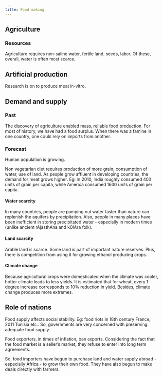 ```yaml
---
title: Food making
---
```


## Agriculture

### Resources

Agriculture requires non-saline water, fertile land, seeds, labor. Of these, overall, water is often most scarce.

## Artificial production

Research is on to produce meat in-vitro.

## Demand and supply

### Past

The discovery of agriculture enabled mass, reliable food production. For most of history, we have had a food surplus. When there was a famine in one country, one could rely on imports from another.

### Forecast

Human population is growing.

Non vegetarian diet requires production of more grain, consumption of water, use of land. As people grow affluent in developing countries, the demand for meat grows higher. Eg: In 2010, India roughly consumed 400 units of grain per capita, while America consumed 1600 units of grain per capita.

#### Water scarcity

In many countries, people are pumping out water faster than nature can replenish the aquifers by precipitation. Also, people in many places have been inefficient in storing precipitated water - especially in modern times (unlike ancient rAjasthAna and kOlAra folk).

#### Land scarcity

Arable land is scarce. Some land is part of important nature reserves. Plus, there is competition from using it for growing ethanol producing crops.

#### Climate change

Because agricultural crops were domesticated when the climate was cooler, hotter climate leads to less yields. It is estimated that for wheat, every 1 degree increase corresponds to 10% reduction in yield. Besides, climate change produces more extremes.

## Role of nations

Food supply affects social stability. Eg: food riots in 18th century France, 2011 Tunisia etc.. So, governments are very concerned with preserving adequate food supply.

Food exporters, in times of inflation, ban exports. Considering the fact that the food market is a seller’s market, they refuse to enter into long term agreements.

So, food importers have begun to purchase land and water supply abroad - especially Africa - to grow their own food. They have also begun to make deals directly with farmers.
